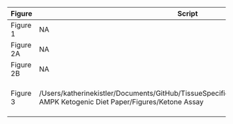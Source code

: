 | Figure | Script | Figure |
| ------ | ------ | ------ |
| Figure 1  | NA | NA (Schematic) |
| Figure 2A | NA | NA (Schematic) |
| Figure 2B | NA | NA (Schematic) |
| Figure 3  | /Users/katherinekistler/Documents/GitHub/TissueSpecificTscKnockouts/Manuscripts/Liver AMPK Ketogenic Diet Paper/Figures/Ketone Assay| barplot-4-week-ampk-1.pdf|

